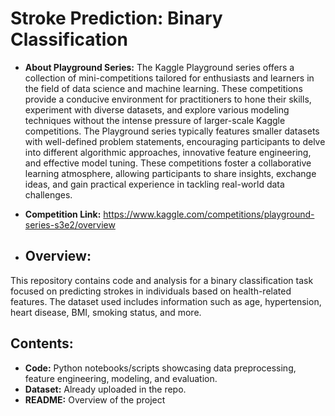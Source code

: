 # Stroke Prediction: Binary Classification
- **About Playground Series:** The Kaggle Playground series offers a collection of mini-competitions tailored for enthusiasts and learners in the field of data science and machine learning. These competitions provide a conducive environment for practitioners to hone their skills, experiment with diverse datasets, and explore various modeling techniques without the intense pressure of larger-scale Kaggle competitions. The Playground series typically features smaller datasets with well-defined problem statements, encouraging participants to delve into different algorithmic approaches, innovative feature engineering, and effective model tuning. These competitions foster a collaborative learning atmosphere, allowing participants to share insights, exchange ideas, and gain practical experience in tackling real-world data challenges.

- **Competition Link:** https://www.kaggle.com/competitions/playground-series-s3e2/overview
- ## Overview:
This repository contains code and analysis for a binary classification task focused on predicting strokes in individuals based on health-related features. The dataset used includes information such as age, hypertension, heart disease, BMI, smoking status, and more.

## Contents:
- **Code:** Python notebooks/scripts showcasing data preprocessing, feature engineering, modeling, and evaluation.
- **Dataset:** Already uploaded in the repo.
- **README:** Overview of the project
